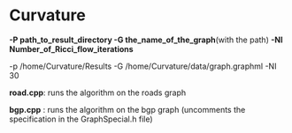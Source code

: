 # Curvature




**-P path_to_result_directory -G the_name_of_the_graph**(with the path) **-NI Number_of_Ricci_flow_iterations**

-p /home/Curvature/Results -G /home/Curvature/data/graph.graphml -NI 30


**road.cpp**: runs the algorithm on the roads graph




**bgp.cpp** : runs the algorithm on the bgp graph  (uncomments the specification in the GraphSpecial.h file)


